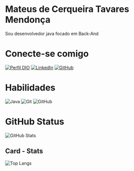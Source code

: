 # Mateus de Cerqueira Tavares Mendonça 

Sou desenvolvedor java focado em Back-And
# Conecte-se comigo
[![Perfil DIO](https://img.shields.io/badge/-Meu%20Perfil%20na%20DIO-30A3DC?style=for-the-badge)](https://web.dio.me/users/mateusctm/) [![LinkedIn](https://img.shields.io/badge/LinkedIn-000?style=for-the-badge&logo=linkedin&logoColor=0E76A8)](https://www.linkedin.com/in/mateus-cerqueira-204a4a159/) [![GitHub](https://img.shields.io/badge/GitHub-000?style=for-the-badge&logo=github&logoColor=30A3DC)](https://github.com/mateusctm)

# Habilidades
![Java](https://img.shields.io/badge/Java-000?style=for-the-badge&logo=java) ![Git](https://img.shields.io/badge/git-%23F05033.svg?style=for-the-badge&logo=git&logoColor=white) ![GitHub](https://img.shields.io/badge/github-%23121011.svg?style=for-the-badge&logo=github&logoColor=white)

# GitHub Status
![GitHub Stats](https://github-readme-stats.vercel.app/api?username=mateusctm&theme=transparent&bg_color=000&border_color=30A3DC&show_icons=true&icon_color=30A3DC&title_color=E94D5F&text_color=FFF) 

## Card - Stats
![Top Langs](https://github-readme-stats-git-masterrstaa-rickstaa.vercel.app/api/top-langs/?username=mateusctm&layout=compact&bg_color=000&border_color=30A3DC&title_color=E94D5F&text_color=FFF)
